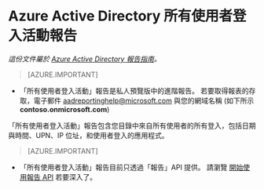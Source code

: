 <properties
   pageTitle="Azure Active Directory 所有使用者登入活動報告 | Microsoft Azure"
   description="包含您的 Azure Active Directory 中使用者所有登入活動的報告"
   services="active-directory"
   documentationCenter=""
   authors="kenhoff"
   manager="mbaldwin"
   editor=""/>

<tags
   ms.service="active-directory"
   ms.devlang="na"
   ms.topic="article"
   ms.tgt_pltfrm="na"
   ms.workload="identity"
   ms.date="12/07/2015"
   ms.author="kenhoff"/>

# Azure Active Directory 所有使用者登入活動報告

*這份文件屬於 [Azure Active Directory 報告指南](active-directory-reporting-guide.md)。*

 > [AZURE.IMPORTANT]
 >
 - 「所有使用者登入活動」報告是私人預覽版中的進階報告。 若要取得報表的存取，電子郵件 aadreportinghelp@microsoft.com 與您的網域名稱 (如下所示 **contoso.onmicrosoft.com**)


「所有使用者登入活動」報告包含您目錄中來自所有使用者的所有登入，包括日期與時間、UPN、IP 位址，和使用者登入的應用程式。


 > [AZURE.IMPORTANT]
 >
 - 「所有使用者登入活動」報告目前只透過「報告」API 提供。 請瀏覽 [開始使用報告 API](active-directory-reporting-api-getting-started.md) 若要深入了。


